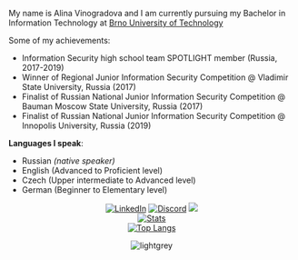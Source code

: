 My name is Alina Vinogradova and I am currently pursuing my Bachelor in Information Technology at [Brno University of Technology](https://www.fit.vut.cz/.en)

Some of my achievements: 
* Information Security high school team SPOTLIGHT member (Russia, 2017-2019)
* Winner of Regional Junior Information Security Competition @ Vladimir State University, Russia (2017)
* Finalist of Russian National Junior Information Security Competition @ Bauman Moscow State University, Russia (2017)
* Finalist of Russian National Junior Information Security Competition @ Innopolis University, Russia (2019)

**Languages I speak**:
  * Russian *(native speaker)*
  * English (Advanced to Proficient level)
  * Czech (Upper intermediate to Advanced level)
  * German (Beginner to Elementary level)

<div align="center">
  
 <a href="https://www.linkedin.com/in/jsemaljaa/" target="_blank"><img src="https://img.shields.io/badge/LinkedIn-%230077B5.svg?&style=for-the-badge&logo=linkedin&logoColor=white" alt="LinkedIn"></a>
 <a href="https://discordapp.com/users/296321753339265024"><img src="https://img.shields.io/badge/Discord-%235865F2.svg?style=for-the-badge&logo=discord&logoColor=white" alt="Discord"></a>
 <a href="mailto:jsemaljaa@gmail.com"><img src="https://img.shields.io/badge/Gmail-D14836?style=for-the-badge&logo=gmail&logoColor=white"></a>
 <br>
 [![Stats](https://github-readme-stats.vercel.app/api?username=jsemaljaa&show_icons=true&theme=nord&count_private=true&hide_border=true)](https://github.com/jsemaljaa)
 <br>
  [![Top Langs](https://github-readme-stats.vercel.app/api/top-langs/?username=jsemaljaa&langs_count=10&layout=compact&theme=nord&hide_border=true&disable_animations=true)](https://github.com/jsemaljaa/)
 
 <img src="https://komarev.com/ghpvc/?username=jsemaljaa&color=lightgrey&style=for-the-badge" alt="lightgrey" />
 
</div>

